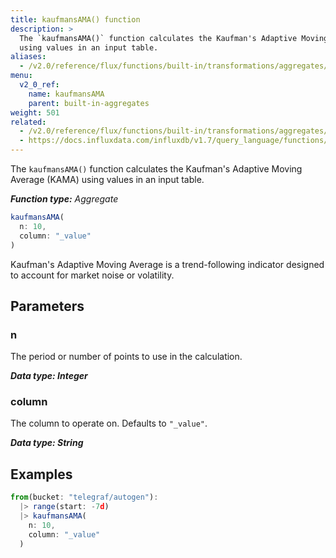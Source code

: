 ```yaml
---
title: kaufmansAMA() function
description: >
  The `kaufmansAMA()` function calculates the Kaufman's Adaptive Moving Average (KAMA)
  using values in an input table.
aliases:
  - /v2.0/reference/flux/functions/built-in/transformations/aggregates/kaufmansama/
menu:
  v2_0_ref:
    name: kaufmansAMA
    parent: built-in-aggregates
weight: 501
related:
  - /v2.0/reference/flux/functions/built-in/transformations/aggregates/kaufmanser/
  - https://docs.influxdata.com/influxdb/v1.7/query_language/functions/#kaufmans-adaptive-moving-average, InfluxQL KAUFMANS_ADAPTIVE_MOVING_AVERAGE()
---
```


The `kaufmansAMA()` function calculates the Kaufman's Adaptive Moving Average (KAMA)
using values in an input table.

_**Function type:** Aggregate_

```js
kaufmansAMA(
  n: 10,
  column: "_value"
)
```

Kaufman's Adaptive Moving Average is a trend-following indicator designed to account
for market noise or volatility.

## Parameters

### n
The period or number of points to use in the calculation.

_**Data type: Integer**_

### column
The column to operate on.
Defaults to `"_value"`.

_**Data type: String**_

## Examples
```js
from(bucket: "telegraf/autogen"):
  |> range(start: -7d)
  |> kaufmansAMA(
    n: 10,
    column: "_value"
  )
```
